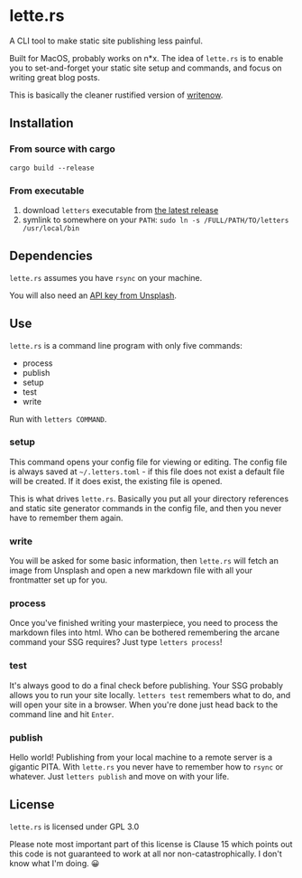 # lette.rs

A CLI tool to make static site publishing less painful.

Built for MacOS, probably works on n*x. The idea of `lette.rs` is to enable you to set-and-forget your static site setup and commands, and focus on writing great blog posts.

This is basically the cleaner rustified version of [writenow](https://github.com/hughrun/writenow).

## Installation

### From source with cargo

```shell
cargo build --release
```
### From executable

1. download `letters` executable from [the latest release](https://github.com/hughrun/lette.rs/releases/latest)
2. symlink to somewhere on your `PATH`: `sudo ln -s /FULL/PATH/TO/letters /usr/local/bin`

## Dependencies

`lette.rs` assumes you have `rsync` on your machine.

You will also need an [API key from Unsplash](https://unsplash.com/documentation#creating-a-developer-account).

## Use

`lette.rs` is a command line program with only five commands:

* process
* publish
* setup
* test
* write

Run with `letters COMMAND`.

### setup

This command opens your config file for viewing or editing. The config file is always saved at `~/.letters.toml` - if this file does not exist a default file will be created. If it does exist, the existing file is opened.

This is what drives `lette.rs`. Basically you put all your directory references and static site generator commands in the config file, and then you never have to remember them again.

### write

You will be asked for some basic information, then `lette.rs` will fetch an image from Unsplash and open a new markdown file with all your frontmatter set up for you.

### process

Once you've finished writing your masterpiece, you need to process the markdown files into html. Who can be bothered remembering the arcane command your SSG requires? Just type `letters process`!

### test

It's always good to do a final check before publishing. Your SSG probably allows you to run your site locally. `letters test` remembers what to do, and will open your site in a browser. When you're done just head back to the command line and hit `Enter`.

### publish

Hello world! Publishing from your local machine to a remote server is a gigantic PITA. With `lette.rs` you never have to remember how to `rsync` or whatever. Just `letters publish` and move on with your life.

## License

`lette.rs` is licensed under GPL 3.0

Please note most important part of this license is Clause 15 which points out this code is not guaranteed to work at all nor non-catastrophically. I don't know what I'm doing. 😀